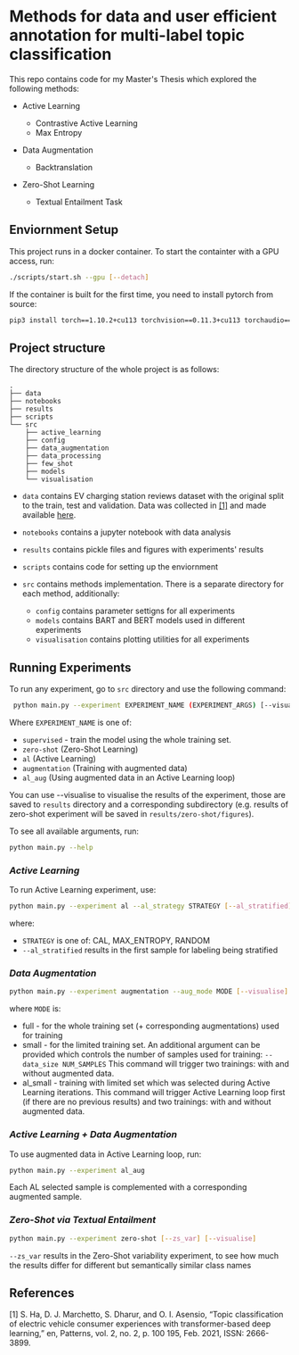 # Methods for data and user efficient annotation for multi-label topic classification 

This repo contains code for my Master's Thesis which explored the  following methods:

- Active Learning
  - Contrastive Active Learning
  - Max Entropy

- Data Augmentation
  - Backtranslation 

- Zero-Shot Learning 
  - Textual Entailment Task

## Enviornment Setup

This project runs in a docker container. To start the containter
with a GPU access, run:
```bash
./scripts/start.sh --gpu [--detach]
```

If the container is built for the first time, you need to install pytorch from source:
 
```bash
pip3 install torch==1.10.2+cu113 torchvision==0.11.3+cu113 torchaudio==0.10.2+cu113 -f https://download.pytorch.org/whl/cu113/torch_stable.html
```

## Project structure

The directory structure of the whole project is as follows:

```
.
├── data
├── notebooks
├── results
├── scripts
└── src
    ├── active_learning
    ├── config
    ├── data_augmentation
    ├── data_processing
    ├── few_shot
    ├── models
    └── visualisation
```
- `data` contains EV charging station reviews dataset with the original split to the train, test and validation. Data was collected in [[1]](#1) and made available [here](https://zenodo.org/record/4276350#.Yjh8mprMI-Q).

-  `notebooks` contains a jupyter notebook with data analysis 
- `results` contains pickle files and figures with experiments' results
- `scripts` contains code for setting up the enviornment
- `src` contains methods implementation. There is a separate directory for each method, additionally:
  - `config` contains parameter settigns for all experiments
  - `models` contains BART and BERT models used in different experiments
  - `visualisation` contains plotting utilities for all experiments

## Running Experiments

To run any experiment, go to `src` directory and use the following command:

```bash
 python main.py --experiment EXPERIMENT_NAME (EXPERIMENT_ARGS) [--visualise]
```

Where `EXPERIMENT_NAME` is one of: 
- `supervised` - train the model using the whole training set.
- `zero-shot` (Zero-Shot Learning) 
- `al` (Active Learning) 
- `augmentation` (Training with augmented data)
- `al_aug` (Using augmented data in an Active Learning loop) 

You can use --visualise to visualise the results of the experiment, those are saved to `results` directory and a corresponding subdirectory (e.g. results of zero-shot experiment will be saved in `results/zero-shot/figures`).

To see all available arguments, run:

```bash
python main.py --help
```

### ***Active Learning***
To run Active Learning experiment, use:

```bash
python main.py --experiment al --al_strategy STRATEGY [--al_stratified] [--visualise]
```

where:
- `STRATEGY` is one of: CAL, MAX_ENTROPY, RANDOM
- `--al_stratified` results in the first sample for labeling being stratified 

### ***Data Augmentation***

```bash
python main.py --experiment augmentation --aug_mode MODE [--visualise]
```
where `MODE` is:
- full - for the whole training set (+ corresponding augmentations) used for training
- small - for the limited training set. 
An additional argument can be provided which controls the number of samples used for training: `--data_size NUM_SAMPLES` 
This command will trigger two trainings: with and without augmented data.
- al_small - training with limited set which was selected during Active Learning iterations. 
This command will trigger Active Learning loop first (if there are no previous results) and
two trainings: with and without augmented data.

### ***Active Learning + Data Augmentation***

To use augmented data in Active Learning loop, run:

```bash
python main.py --experiment al_aug
```

Each AL selected sample is complemented with a corresponding augmented sample. 

### ***Zero-Shot via Textual Entailment***

```bash
python main.py --experiment zero-shot [--zs_var] [--visualise]
```

`--zs_var` results in the Zero-Shot variability experiment, to see how much the results differ for different but semantically similar class names 

## References

<a id="1">[1]</a> 
S. Ha, D. J. Marchetto, S. Dharur, and O. I. Asensio, “Topic classification of electric vehicle consumer experiences with transformer-based
deep learning,” en, Patterns, vol. 2, no. 2, p. 100 195, Feb. 2021, ISSN:
2666-3899. 


